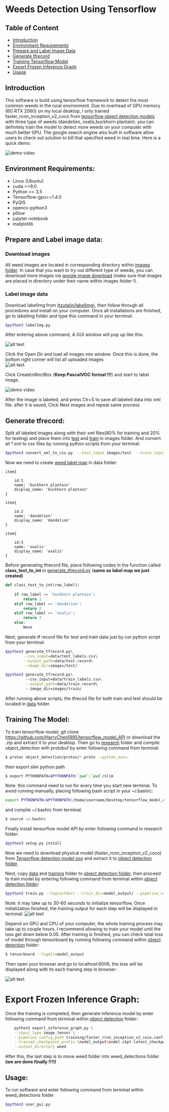 # Weeds Detection Using Tensorflow
## Table of Content
* [Introduction](#Introduction)
* [Environment Requirements](#Environment-Requirements)
* [Prepare and Label Image Data](#Prepare-and-Label-image-data)
* [Generate tfrecord](#Generate-tf-record)
* [Training Tensorflow Model](#Training-The-Model)
* [Export Frozen Inference Graph](#Export-Frozen-Inference-Graph)
* [Usage](#Usage)
## Introduction  
This software is build using tensorflow framework to detect the most common weeds in the rural environment. Due to overhead of GPU memory (6G RTX 2060) on my local desktop, I only trained faster_rcnn_inception_v2_coco from [tensorflow object detection models](https://github.com/tensorflow/models/blob/master/research/object_detection/g3doc/detection_model_zoo.md) with three type of weeds (dandelion, oxalis,buckhorn plantain). you can definitely train the model to detect more weeds on your computer with much better GPU.   The google search engine also built in software allow users to check out solution to kill that specified weed in real time. Here is a quick demo:<br>

![demo video](src/video/demo.gif)
## Environment Requirements:
* Linux (Ubuntu)
* cuda >=9.0
* Python >= 3.5
* Tensorflow-gpu>=1.4.0
* PyQt5
* opencv-python3
* pillow 
* jupyter notebook
* matplotlib 





## Prepare and Label image data:
### Download images 
All weed images are located in corresponding directory within [images folder](/images). In case that you want to try out different type of weeds, you can download more images via [google image download](https://pypi.org/project/google_images_download/) (make sure that images are placed in directory under their name within images folder !).

### Label image data
 Download labelImg from [(tzutalin/labelImg)](https://github.com/tzutalin/labelImg), then follow through all procedures and install on your computer. Once all installations are finished, go to labelImg folder and type this command in your terminal:<br>
 ```bash
 $python3 labelImg.py
 ```
After entering above command,  A GUI window will pop up like this:<br>

![alt text](src/image/screen1.png)

Click the Open Dir and load all images into window. Once this is done, the bottom right corner will list all uploaded images<br>
![alt text](src/image/screen2.png)

Click Create\nRectBox (<b>Keep PascalVOC format !!!</b>) and start to label image.<br>

![demo video](src/video/demo2.gif)

After the image is labeled, and press Ctr+S to save all labeled data into xml file. after it is saved, Click Next images and repeat same process<br>




## Generate tfrecord:
 Split all labeled images along with their xml files(80% for training and 20% for testing) and place them into [test](images/test) and [train](images/train) in images folder. And convert all *.xml to csv files by running python scripts from your terminal:

```bash
$python3 convert_xml_to_csv.py  --test_input images/test  --train_input  images/train
```
Now we need to create [weed label map](/data/weed_label.pbtxt) in data folder:
```pbtxt
item{

    id:1
    name: 'buckhorn plantain'
    display_name: 'buckhorn plantain'
}

item{

    id:2
    name: 'dandelion'
    display_name: 'dandelion'
}

item{

    id:3
    name: 'oxalis'
    display_name: 'oxalis'
}
```



Before generating tfrecord file, place following codes in the function called <b>class_text_to_int</b> in [generate_tfrecord.py](/generate_tfrecord.py) (<b>same as label map we just created</b>) 

```python
def class_text_to_int(row_label):
    
    if row_label == 'buckhorn plantain':
        return 1
    elif row_label == 'dandelion':
        return 2
    elif row_label == 'oxalis':
        return 3
    else:
        None
```
Next, generate tf record file for test and train data just by run python script from your terminal:
```bash
$python3 generate_tfrecord.py\
        --csv_input=data/test_labels.csv\
        --output_path=data/test.record\
        --image_dir=images/test/

$python3 generate_tfrecord.py\ 
         --csv_input=data/train_labels.csv\
         --output_path=data/train.record\ 
         --image_dir=images/train/
```
After running above scripts, the tfrecod file for both train and test should be located in [data](data/) folder.


## Training The Model:

To train tensorflow model, git clone https://github.com/HarryChen1995/tensorflow_model_API or download the .zip and extract it to your desktop. Then go to [research](https://github.com/HarryChen1995/tensorflow_model_API/tree/master/research) folder and compile object_detection with protobuf by enter following command from terminal:
```bash
$ protoc object_detection/protos/*.proto --python_out=.
```
then export slim python path 
```bash
$ export PYTHONPATH=$PYTHONPATH:`pwd`:`pwd`/slim
```
Note: this command need to run for every time you start new terminal.
 To avoid running manually, placing following bash script in your ~/.bashrc:
 ```bash
 export PYTHONPATH=$PYTHONPATH:/home/username/Desktop/tensorflow_model_API/research:/home/username/Desktop/tensorflow_model_API/research/slim
 ```
 and compile ~/.bashrc from terminal:
 ```bash
 $ source ~/.bashrc
 ```
Finally install tensorflow model API by enter following command in research folder:
```bash
$python3 setup.py install
```
Now we need to download physical model (faster_rcnn_inception_v2_coco) from  [Tensorflow detection model zoo](https://github.com/tensorflow/models/blob/master/research/object_detection/g3doc/detection_model_zoo.md) and extract it to [object detection folder](https://github.com/HarryChen1995/tensorflow_model_API/tree/master/research/object_detection).

Next, copy [data](/data) and [training](/training) folder to [object detection folder](https://github.com/HarryChen1995/tensorflow_model_API/tree/master/research/), then proceed to train model by entering following command from terminal within  [object detection folder](https://github.com/HarryChen1995/tensorflow_model_API/tree/master/research/object_detection):
```bash
$python3 train.py --logtostderr --train_dir=model_output/ --pipeline_config_path=training/faster_rcnn_inception_v2_coco.config 
```
Note: it may take up to 30-60 seconds to initialize tensorflow, Once initialization finished, the training output for each step will be displayed in terminal:
![alt text](src/image/training_output.png)

Depend on GPU and CPU of your computer, the whole training process may take up to couple hours.  I recommend allowing to train your model until the loss get down below 0.05. After training is finished, you can check total loss of model through tensorboard by running following command within  [object detection](https://github.com/HarryChen1995/tensorflow_model_API/tree/master/research/object_detection) folder:
```bash
$ tensorboard --logdir=model_output
```
Then open your browser and go to localhost:6006, the loss will be displayed along with its each training step in browser:

 ![alt text](src/image/loss.png)

# Export Frozen Inference Graph:

Once the training is completed, then generate inference model by enter following command from terminal within [object detection](https://github.com/HarryChen1995/tensorflow_model_API/tree/master/research/object_detection) folder:

```bash
    python3 export_inference_graph.py \
    --input_type image_tensor \
    --pipeline_config_path training/faster_rcnn_inception_v2_coco.config \
    --trained_checkpoint_prefix \model_output\model.ckpt-latest_checkpoints \
    --output_directory weed
```
After this, the last step is to  move weed folder into weed_detections folder <b>(we are done finally !!!!)</b>


## Usage:

To run software and enter following command from terminal within weed_detections folder
```bash
$python3 user_gui.py
```
